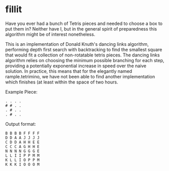 # fillit
Have you ever had a bunch of Tetris pieces and needed to choose a box to put them in? Neither have I, but in the general spirit of preparedness this algorithm might be of interest nonetheless.

This is an implementation of Donald Knuth's dancing links algorithm, performing depth first search with backtracking to find the smallest square that would fit a collection of non-rotatable tetris pieces. The dancing links algorithm relies on choosing the minimum possible branching for each step, providing a potentially exponential increase in speed over the naive solution. In practice, this means that for the elegantly named rample.tetrimino, we have not been able to find another implementation which finishes (at least within the space of two hours.

Example Piece:

```
. . . .
# # . .
. # . .
. # . .
```

Output format:

```
B B B B F F F F
D D A A J J J J
C D D A H H E E
C C C A G H H E
N N N N G G G E
L L I I P P M M
K L L I O P P M
K K K I O O O M
```
